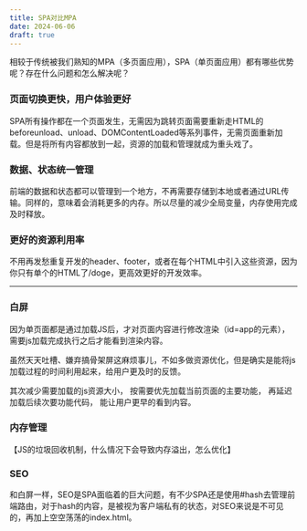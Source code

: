 ```yaml
---
title: SPA对比MPA
date: 2024-06-06
draft: true
---
```


相较于传统被我们熟知的MPA（多页面应用），SPA（单页面应用）都有哪些优势呢？存在什么问题和怎么解决呢？
### 页面切换更快，用户体验更好
SPA所有操作都在一个页面发生，无需因为跳转页面需要重新走HTML的beforeunload、unload、DOMContentLoaded等系列事件，无需页面重新加载。但是将所有内容都放到一起，资源的加载和管理就成为重头戏了。

### 数据、状态统一管理
前端的数据和状态都可以管理到一个地方，不再需要存储到本地或者通过URL传输。同样的，意味着会消耗更多的内存。所以尽量的减少全局变量，内存使用完成及时释放。

### 更好的资源利用率
不用再发愁重复开发的header、footer，或者在每个HTML中引入这些资源，因为你只有单个的HTML了/doge，更高效更好的开发效率。

----
### 白屏
因为单页面都是通过加载JS后，才对页面内容进行修改渲染（id=app的元素），需要js加载完成执行之后才能看到渲染内容。

虽然天天吐槽、嫌弃搞骨架屏这麻烦事儿，不如多做资源优化，但是确实是能将js加载过程的时间利用起来，给用户更及时的反馈。

其次减少需要加载的js资源大小，
按需要优先加载当前页面的主要功能，
再延迟加载后续次要功能代码，
能让用户更早的看到内容。

### 内存管理
【JS的垃圾回收机制，什么情况下会导致内存溢出，怎么优化】

### SEO
和白屏一样，SEO是SPA面临着的巨大问题，有不少SPA还是使用#hash去管理前端路由，对于hash的内容，是被视为客户端私有的状态，对SEO来说是不可见的，再加上空空荡荡的index.html。


